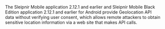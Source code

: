 The Sleipnir Mobile application 2.12.1 and earlier and Sleipnir Mobile Black Edition application 2.12.1 and earlier for Android provide Geolocation API data without verifying user consent, which allows remote attackers to obtain sensitive location information via a web site that makes API calls.